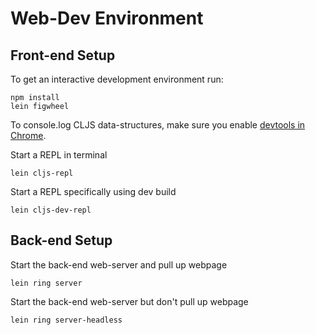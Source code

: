 # Web-Dev Environment

## Front-end Setup

To get an interactive development environment run:

    npm install
    lein figwheel

To console.log CLJS data-structures, make sure you enable [devtools in
Chrome](https://developers.google.com/web/tools/chrome-devtools).

Start a REPL in terminal

    lein cljs-repl

Start a REPL specifically using dev build

    lein cljs-dev-repl

## Back-end Setup

Start the back-end web-server and pull up webpage

    lein ring server

Start the back-end web-server but don't pull up webpage

    lein ring server-headless
